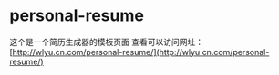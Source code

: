 # personal-resume
> 
  这个是一个简历生成器的模板页面
  查看可以访问网址：[http://wlyu.cn.com/personal-resume/](http://wlyu.cn.com/personal-resume/)

